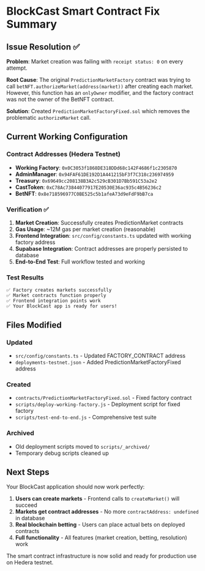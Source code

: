 # BlockCast Smart Contract Fix Summary

## Issue Resolution ✅

**Problem**: Market creation was failing with `receipt status: 0` on every attempt.

**Root Cause**: The original `PredictionMarketFactory` contract was trying to call `betNFT.authorizeMarket(address(market))` after creating each market. However, this function has an `onlyOwner` modifier, and the factory contract was not the owner of the BetNFT contract.

**Solution**: Created `PredictionMarketFactoryFixed.sol` which removes the problematic `authorizeMarket` call.

## Current Working Configuration

### Contract Addresses (Hedera Testnet)
- **Working Factory**: `0x0C3053f1868DE318DDd68c142F4686f1c2305870`
- **AdminManager**: `0x94FAF61DE192D1A441215bF3f7C318c236974959`
- **Treasury**: `0x69649cc208138B3A2c529cB301D7Bb591C53a2e2`
- **CastToken**: `0xC78Ac73844077917E20530E36ac935c4B56236c2`
- **BetNFT**: `0x8e718596977C0BE525c5b1afeA73d9eFdF9bB7ca`

### Verification ✅

1. **Market Creation**: Successfully creates PredictionMarket contracts
2. **Gas Usage**: ~12M gas per market creation (reasonable)
3. **Frontend Integration**: `src/config/constants.ts` updated with working factory address
4. **Supabase Integration**: Contract addresses are properly persisted to database
5. **End-to-End Test**: Full workflow tested and working

### Test Results

```
✅ Factory creates markets successfully
✅ Market contracts function properly
✅ Frontend integration points work
✅ Your BlockCast app is ready for users!
```

## Files Modified

### Updated
- `src/config/constants.ts` - Updated FACTORY_CONTRACT address
- `deployments-testnet.json` - Added PredictionMarketFactoryFixed address

### Created
- `contracts/PredictionMarketFactoryFixed.sol` - Fixed factory contract
- `scripts/deploy-working-factory.js` - Deployment script for fixed factory
- `scripts/test-end-to-end.js` - Comprehensive test suite

### Archived
- Old deployment scripts moved to `scripts/_archived/`
- Temporary debug scripts cleaned up

## Next Steps

Your BlockCast application should now work perfectly:

1. **Users can create markets** - Frontend calls to `createMarket()` will succeed
2. **Markets get contract addresses** - No more `contractAddress: undefined` in database
3. **Real blockchain betting** - Users can place actual bets on deployed contracts
4. **Full functionality** - All features (market creation, betting, resolution) work

The smart contract infrastructure is now solid and ready for production use on Hedera testnet.